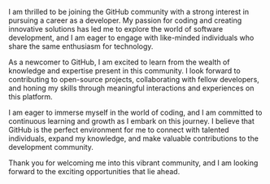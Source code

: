 
I am thrilled to be joining the GitHub community with a strong interest in pursuing a career as a developer. My passion for coding and creating innovative solutions has led me to explore the world of software development, and I am eager to engage with like-minded individuals who share the same enthusiasm for technology.

As a newcomer to GitHub, I am excited to learn from the wealth of knowledge and expertise present in this community. I look forward to contributing to open-source projects, collaborating with fellow developers, and honing my skills through meaningful interactions and experiences on this platform.

I am eager to immerse myself in the world of coding, and I am committed to continuous learning and growth as I embark on this journey. I believe that GitHub is the perfect environment for me to connect with talented individuals, expand my knowledge, and make valuable contributions to the development community.

Thank you for welcoming me into this vibrant community, and I am looking forward to the exciting opportunities that lie ahead.
